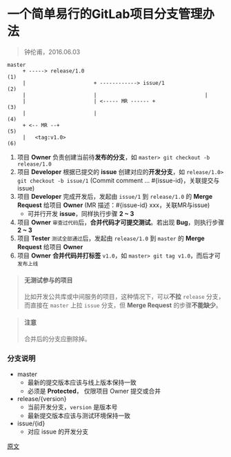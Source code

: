 

一个简单易行的GitLab项目分支管理办法
==================
> 钟伦甫，2016.06.03

```
master
     + -----> release/1.0                                               (1)
     |                      + ------------> issue/1                 (2)
     |                      |                                   |
     |                      | <----- MR ------ +                       (3)
     |                      |                                                            (4)
     + <-- MR --+                                                            (5)
     |   <tag:v1.0>                                                             (6)
```

1. 项目 **Owner** 负责创建当前待**发布的分支**，如 `master> git checkout -b release/1.0`
2. 项目 **Developer** 根据已提交的 **issue** 创建对应的**开发分支**，如 `release/1.0> git checkout -b issue/1`
   (Commit comment ... #{issue-id}，关联提交与issue)
3. 项目 **Developer** 完成开发后，发起由 `issue/1` 到 `release/1.0` 的 **Merge Request** 给项目 **Owner**
   (MR 描述：#{issue-id} xxx，关联MR与issue)
   * 可并行开发 **issue**，同样执行步骤 **2 ~ 3**
4. 项目 **Owner** `审查过代码`后，**合并代码才可提交测试**。若出现 **Bug**，则执行步骤 **2 ~ 3**
5. 项目 **Tester** `测试全部通过`后，发起由 `release/1.0` 到 `master` 的 **Merge Request** 给项目 **Owner**
6. 项目 **Owner** **合并代码并打标签** `v1.0`，如 `master> git tag v1.0`，而后才可`发布上线`

> #### 无测试参与的项目
> 比如开发公共库或中间服务的项目，这种情况下，可以**不拉** `release` 分支，
> 而直接在 `master` 上拉 `issue` 分支，但 **Merge Request** 的步骤**不能缺少**。

> #### 注意
> 合并后的分支应删除掉。


### 分支说明
* master
  * 最新的提交版本应该与线上版本保持一致
  * 必须是 **Protected**， 仅限项目 Owner 提交或合并
* release/{version}
  * 当前开发分支，`version` 是版本号
  * 最新提交版本应该与测试环境保持一致
* issue/{id}
  * 对应 issue 的开发分支


[原文](https://zhongl.github.io/2016/06/03/a-simple-strategy-of-branch-management/)

